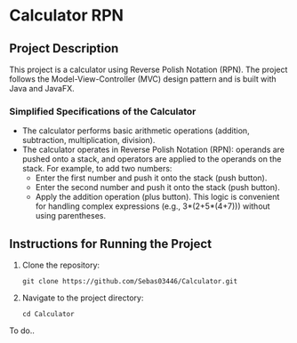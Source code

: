 # Calculator RPN

## Project Description

This project is a calculator using Reverse Polish Notation (RPN). The project follows the Model-View-Controller (MVC) design pattern and is built with Java and JavaFX.

### Simplified Specifications of the Calculator

- The calculator performs basic arithmetic operations (addition, subtraction, multiplication, division).
- The calculator operates in Reverse Polish Notation (RPN): operands are pushed onto a stack, and operators are applied to the operands on the stack. For example, to add two numbers:
  - Enter the first number and push it onto the stack (push button).
  - Enter the second number and push it onto the stack (push button).
  - Apply the addition operation (plus button).
  This logic is convenient for handling complex expressions (e.g., 3*(2+5*(4+7))) without using parentheses.

## Instructions for Running the Project

1. Clone the repository:
   ```
   git clone https://github.com/Sebas03446/Calculator.git
   ```
2. Navigate to the project directory:
   ```
   cd Calculator
   ```
To do..
